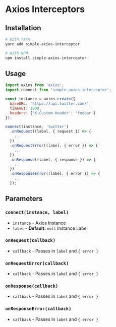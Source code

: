 # Axios Interceptors

## Installation
```bash
# With Yarn
yarn add simple-axios-interceptor

# With NPM
npm install simple-axios-interceptor
```

## Usage
```js
import axios from 'axios';
import connect from 'simple-axios-interceptor';

const instance = axios.create({
  baseURL: 'https://api.twitter.com/',
  timeout: 1000,
  headers: {'X-Custom-Header': 'foobar'}
});

connect(instance, 'twitter')
  .onRequest((label, { request }) => {
    ...
  })
  .onRequestError((label, { error }) => {
    ...
  })
  .onResponse((label, { response }) => {
    ...
  })
  .onResponseError((label, { error }) => {
    ...
  });
```

## Parameters

### `connect(instance, label)`
- `instance` - Axios Instance
- `label` - **Default:** `null` Instance Label
 
### `onRequest(callback)`
- `callback` - Passes in `label` and `{ error }`

### `onRequestError(callback)`
- `callback` - Passes in `label` and `{ error }`

### `onResponse(callback)`
- `callback` - Passes in `label` and `{ error }`

### `onResponseError(callback)`
- `callback` - Passes in `label` and `{ error }`
